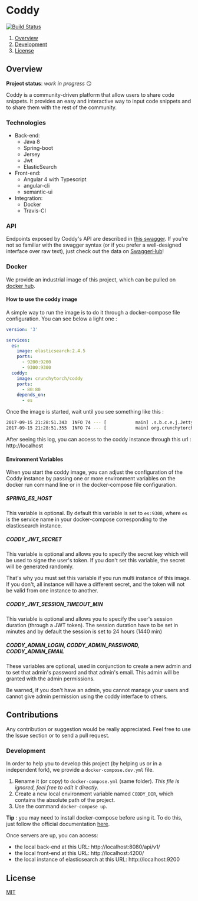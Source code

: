 # Coddy
[![Build Status](https://travis-ci.org/Crunchy-Torch/coddy.svg?branch=master)](https://travis-ci.org/Crunchy-Torch/coddy)

1. [Overview](#overview)  
2. [Development](#development)
3. [License](#license)

## Overview

**Project status**: *work in progress* :smirk:

Coddy is a community-driven platform that allow users to share code snippets. It provides an easy and interactive way to input code snippets and to share them with the rest of the community.

### Technologies

* Back-end:
  * Java 8
  * Spring-boot
  * Jersey
  * Jwt
  * ElasticSearch
* Front-end:
  * Angular 4 with Typescript
  * angular-cli
  * semantic-ui
* Integration:
  * Docker
  * Travis-CI

### API
Endpoints exposed by Coddy's API are described in [this swagger](./docs/api-swagger.yml). If you're not so familiar with the swagger syntax (or if you prefer a well-designed interface over raw text), just check out the data on [SwaggerHub](https://app.swaggerhub.com/apis/Nexucis/Coddy/1.0.0)!

### Docker
We provide an industrial image of this project, which can be pulled on [docker hub](https://hub.docker.com/r/crunchytorch/coddy/).

#### How to use the coddy image

A simple way to run the image is to do it through a docker-compose file configuration. You can see below a light one : 

```yaml
version: '3'

services:
  es:
    image: elasticsearch:2.4.5
    ports:
      - 9200:9200
      - 9300:9300
  coddy:
    image: crunchytorch/coddy
    ports:
      - 80:80
    depends_on:
      - es
```

Once the image is started, wait until you see something like this : 

```bash
2017-09-15 21:28:51.343  INFO 74 --- [           main] .s.b.c.e.j.JettyEmbeddedServletContainer : Jetty started on port(s) 8080 (http/1.1)
2017-09-15 21:28:51.355  INFO 74 --- [           main] org.crunchytorch.coddy.Main              : Started Main in 15.305 seconds (JVM running for 16.668)
```

After seeing this log, you can access to the coddy instance through this url : http://localhost

#### Environment Variables

When you start the coddy image, you can adjust the configuration of the Coddy instance by passing one or more environment variables on the docker run command line or in the docker-compose file configuration.

##### SPRING_ES_HOST

This variable is optional. By default this variable is set to `es:9300`, where `es` is the service name in your docker-compose corresponding to the elasticsearch instance.

##### CODDY_JWT_SECRET

This variable is optional and allows you to specify the secret key which will be used to signe the user's token. If you don't set this variable, the secret will be generated randomly.
 
That's why you must set this variable if you run multi instance of this image. If you don't, all instance will have a different secret, and the token will not be valid from one instance to another.

##### CODDY_JWT_SESSION_TIMEOUT_MIN

This variable is optional and allows you to specify the user's session duration (through a JWT token). The session duration have to be set in minutes and by default the session is set to 24 hours (1440 min)

##### CODDY_ADMIN_LOGIN, CODDY_ADMIN_PASSWORD, CODDY_ADMIN_EMAIL

These variables are optional, used in conjunction to create a new admin and to set that admin's password and that admin's email. This admin will be granted with the admin permissions.

Be warned, if you don't have an admin, you cannot manage your users and cannot give admin permission using the coddy interface to others.

## Contributions

Any contribution or suggestion would be really appreciated. Feel free to use the Issue section or to send a pull request.

### Development

In order to help you to develop this project (by helping us or in a independent fork), we provide a `docker-compose.dev.yml` file. 

1. Rename it (or copy) to `docker-compose.yml` (same folder).  *This file is ignored, feel free to edit it directly.*
2. Create a new local environment variable named `CODDY_DIR`, which contains the absolute path of the project.
3. Use the command `docker-compose up`.

**Tip** : you may need to install docker-compose before using it. To do this, just follow the official documentation [here](https://docs.docker.com/compose/install/).

Once servers are up, you can access:

* the local back-end at this URL: http://localhost:8080/api/v1/
* the local front-end at this URL: http://localhost:4200/
* the local instance of elasticsearch at this URL: http://localhost:9200

## License

[MIT](./LICENSE)